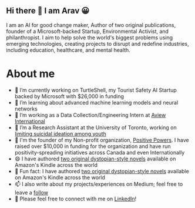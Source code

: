 ## Hi there 👋 I am Arav 😀

I am an AI for good change maker, Author of two original publications, founder of a Microsoft-backed Startup, Environmental Activist, and philanthropist. I aim to help solve the world's biggest problems using emerging technologies, creating projects to disrupt and redefine industries, including education, healthcare, and mental health.

# About me
- 🔭 I’m currently working on TurtleShell, my Tourist Safety AI Startup backed by Microsoft with $26,000 in funding
- 🌱 I’m learning about advanced machine learning models and neural networks
- 🏢 I’m working as a Data Collection/Engineering Intern at [Aview International](https://aviewint.com/)
- 🤔 I’m a Research Assistant at the University of Toronto, working on [limiting suicidal ideation among youth](https://medium.com/@aravmathur23/an-implication-of-artificial-intelligence-to-limit-cases-of-suicidal-attempts-c9338777eaf6)
- 💬 I'm the founder of my Non-profit organization, [Positive Powers](https://positivepowers.vercel.app/). I have raised over $10,000 in funding for the organization and have run positivity-spreading initiatives across Canada and even Internationally
- 😄 I have authored [two original dystopian-style novels](https://www.amazon.ca/Unforged-Truth-Rebellion-against-Injustice-ebook/dp/B08HGHGSD9) available on Amazon's Kindle across the world
- 📖 Fun fact: I have authored [two original dystopian-style novels](https://www.amazon.ca/Unforged-Truth-Rebellion-against-Injustice-ebook/dp/B08HGHGSD9) available on Amazon's Kindle across the world
- 📫 I also write about my projects/experiences on Medium; feel free to leave a [follow](https://medium.com/@aravmathur23)
- 📄 Please feel free to connect with me on [LinkedIn](https://www.linkedin.com/in/arav-m-0567bb26a/)!
